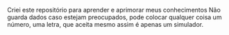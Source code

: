 Criei este repositório para aprender e aprimorar meus conhecimentos
Não guarda dados caso estejam preocupados, pode colocar qualquer coisa
um número, uma letra, que aceita mesmo assim é apenas um simulador.
